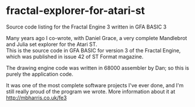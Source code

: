 # fractal-explorer-for-atari-st
Source code listing for the Fractal Engine 3 written in GFA BASIC 3

Many years ago I co-wrote, with Daniel Grace, a very complete Mandlebrot and Julia set explorer for the Atari ST.  
This is the source code in GFA BASIC for version 3 of the Fractal Engine, which was published in issue 42 of ST Format
magazine.

The drawing engine code was written in 68000 assembler by Dan; so this is purely the application code.

It was one of the most complete software projects I've ever done, and I'm still really proud of the program we wrote.
More information about it at http://mbharris.co.uk/fe3
